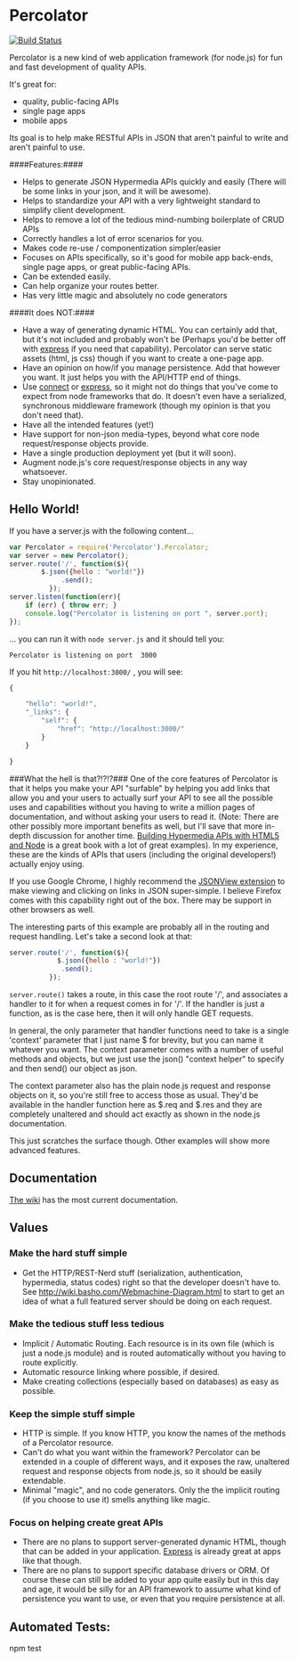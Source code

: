 # Percolator
[![Build
Status](https://secure.travis-ci.org/cainus/percolator.png?branch=master)](http://travis-ci.org/cainus/percolator)

Percolator is a new kind of web application framework (for node.js) for fun and fast development of quality APIs.  

It's great for:
* quality, public-facing APIs
* single page apps
* mobile apps

Its goal is to help make RESTful APIs in JSON that aren't painful to write and aren't painful to use.

####Features:#### 
* Helps to generate JSON Hypermedia APIs quickly and easily (There will be some links in your json, and it will be awesome).
* Helps to standardize your API with a very lightweight standard to simplify client development.
* Helps to remove a lot of the tedious mind-numbing boilerplate of CRUD APIs
* Correctly handles a lot of error scenarios for you.
* Makes code re-use / componentization simpler/easier
* Focuses on APIs specifically, so it's good for mobile app back-ends, single page apps, or great public-facing APIs.  
* Can be extended easily.
* Can help organize your routes better.
* Has very little magic and absolutely no code generators

####It does NOT:####
* Have a way of generating dynamic HTML.  You can certainly add that, but it's not included and probably won't be (Perhaps you'd be better off with [express](http://expressjs.com) if you need that capability).  Percolator can serve static assets (html, js css) though if you want to create a one-page app.
* Have an opinion on how/if you manage persistence.  Add that however you want.  It just helps you with the API/HTTP end of things.
* Use [connect](https://github.com/senchalabs/connect) or [express](http://expressjs.com), so it might not do things that you've come to expect from node frameworks that do.  It doesn't even have a serialized, synchronous middleware framework (though my opinion is that you don't need that).
* Have all the intended features (yet!)
* Have support for non-json media-types, beyond what core node request/response objects provide.
* Have a single production deployment yet (but it will soon).
* Augment node.js's core request/response objects in any way whatsoever.
* Stay unopinionated.

## Hello World! ##

If you have a server.js with the following content...

```javascript
var Percolator = require('Percolator').Percolator;
var server = new Percolator();
server.route('/', function($){
  		$.json({hello : "world!"})
			 .send();
		  });
server.listen(function(err){
	if (err) { throw err; }
	console.log("Percolator is listening on port ", server.port);	
});
```


... you can run it with `node server.js` and it should tell you:

```Percolator is listening on port  3000```

If you hit `http://localhost:3000/` , you will see:

```javascript
{

    "hello": "world!",
    "_links": {
        "self": {
            "href": "http://localhost:3000/"
        }
    }

}
```

###What the hell is that?!?!?###
One of the core features of Percolator is that it helps you make your API "surfable" by helping you add links that allow you and your users to actually surf your API to see all the possible uses and capabilities without you having to write a million pages of documentation, and without asking your users to read it.  (Note: There are other possibly more important benefits as well, but I'll save that more in-depth discussion for another time.  [Building Hypermedia APIs with HTML5 and Node](http://www.amazon.com/Building-Hypermedia-APIs-HTML5-Node/dp/1449306578) is a great book with a lot of great examples).  In my experience, these are the kinds of APIs that users (including the original developers!) actually enjoy using.

If you use Google Chrome, I highly recommend the [JSONView extension](https://chrome.google.com/webstore/detail/jsonview/chklaanhfefbnpoihckbnefhakgolnmc) to make viewing and clicking on links in JSON super-simple.  I believe Firefox comes with this capability right out of the box.  There may be support in other browsers as well.

The interesting parts of this example are probably all in the routing and request handling.  Let's take a second look at that:

```javascript
server.route('/', function($){
			$.json({hello : "world!"})
			 .send();
		  });
```

`server.route()` takes a route, in this case the root route '/', and associates a handler to it for when a request comes in for '/'.  If the handler is just a function, as is the case here, then it will only handle GET requests.  

In general, the only parameter that handler functions need to take is a single 'context' parameter that I just name $ for brevity, but you can name it whatever you want.  The context parameter comes with a number of useful methods and objects, but we just use the json() "context helper" to specify and then send() our object as json.

The context parameter also has the plain node.js request and response objects on it, so you're still free to access those as usual.  They'd be available in the handler function here as $.req and $.res and they are completely unaltered and should act exactly as shown in the node.js documentation.

This just scratches the surface though.  Other examples will show more advanced features.


## Documentation ##
[The wiki](https://github.com/cainus/percolator/wiki) has the most current documentation.

## Values
### Make the hard stuff simple
* Get the HTTP/REST-Nerd stuff (serialization, authentication, hypermedia, status codes) right so 
that the developer doesn't have to.  See http://wiki.basho.com/Webmachine-Diagram.html to start to get an idea of what 
a full featured server should be doing on each request.

### Make the tedious stuff less tedious
* Implicit / Automatic Routing.  Each resource is in its own file (which is just a node.js module) and is routed 
automatically without you having to route explicitly.
* Automatic resource linking where possible, if desired.
* Make creating collections (especially based on databases) as easy as possible.

### Keep the simple stuff simple
* HTTP is simple.  If you know HTTP, you know the names of the methods of a Percolator resource.
* Can't do what you want within the framework?  Percolator can be extended in a couple of different ways, and it exposes the raw, unaltered request and response objects from node.js, so it should be easily extendable.
* Minimal "magic", and no code generators.  Only the the implicit routing (if you choose to use it) smells anything like magic.

### Focus on helping create great APIs
* There are no plans to support server-generated dynamic HTML, though that can be added in your application.  [Express](http://expressjs.com) is already great 
at apps like that though.
* There are no plans to support specific database drivers or ORM.  Of course these can still be added to your app 
quite easily but in this day and age, it would be silly for an API framework to assume what kind of persistence 
you want to use, or even that you require persistence at all.


## Automated Tests:
npm test
